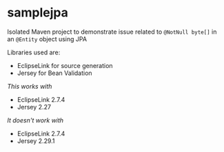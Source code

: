 # samplejpa

Isolated Maven project to demonstrate issue related to `@NotNull byte[]` in an `@Entity` object using JPA

Libraries used are:

- EclipseLink for source generation
- Jersey for Bean Validation

*This works with*

- EclipseLink 2.7.4
- Jersey 2.27

*It doesn't work with*

- EclipseLink 2.7.4
- Jersey 2.29.1
